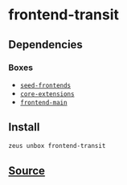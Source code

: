 
frontend-transit
====================







## Dependencies
### Boxes
* [`seed-frontends`](seed-frontends.md)
* [`core-extensions`](core-extensions.md)
* [`frontend-main`](frontend-main.md)




## Install
```bash
zeus unbox frontend-transit
```













## [Source](https://github.com/liquidapps-io/zeus-sdk/tree/master/boxes/groups/frontends/frontend-transit)